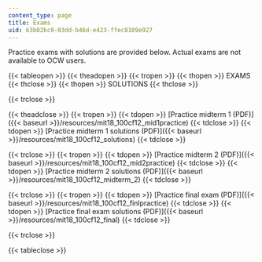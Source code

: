 ```yaml
---
content_type: page
title: Exams
uid: 63b82bc0-03dd-b46d-e423-ffec8109e927
---
```


Practice exams with solutions are provided below. Actual exams are not available to OCW users.

{{< tableopen >}}
{{< theadopen >}}
{{< tropen >}}
{{< thopen >}}
EXAMS
{{< thclose >}}
{{< thopen >}}
SOLUTIONS
{{< thclose >}}

{{< trclose >}}

{{< theadclose >}}
{{< tropen >}}
{{< tdopen >}}
[Practice midterm 1 (PDF)]({{< baseurl >}}/resources/mit18_100cf12_mid1practice)
{{< tdclose >}}
{{< tdopen >}}
[Practice midterm 1 solutions (PDF)]({{< baseurl >}}/resources/mit18_100cf12_solutions)
{{< tdclose >}}

{{< trclose >}}
{{< tropen >}}
{{< tdopen >}}
[Practice midterm 2 (PDF)]({{< baseurl >}}/resources/mit18_100cf12_mid2practice)
{{< tdclose >}}
{{< tdopen >}}
[Practice midterm 2 solutions (PDF)]({{< baseurl >}}/resources/mit18_100cf12_midterm_2)
{{< tdclose >}}

{{< trclose >}}
{{< tropen >}}
{{< tdopen >}}
[Practice final exam (PDF)]({{< baseurl >}}/resources/mit18_100cf12_finlpractice)
{{< tdclose >}}
{{< tdopen >}}
[Practice final exam solutions (PDF)]({{< baseurl >}}/resources/mit18_100cf12_final)
{{< tdclose >}}

{{< trclose >}}

{{< tableclose >}}
